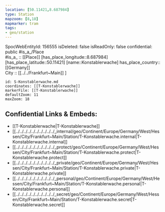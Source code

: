 ```yaml
---
location: [50.11421,8.687984] 
type: Station 
mapzoom: [8,18] 
mapmarker: tram 
tags:
- geo/station
---
```

SpocWebEntityId: 156555
isDeleted: false
isReadOnly: false
confidential: public
#is_a_/Place  
#is_a_ :: [[Place]] 
[has_place_longitude::8.687984] 
[has_place_latitude::50.11421] 
[name::Konstablerwache] 
has_place_country:: [[Germany]]  
City :: [[../../Frankfurt~Main]] ] 


```leaflet
id: S-Konstablerwache.md
coordinates: [[T-Konstablerwache]] 
markerFile: [[T-Konstablerwache]] 
defaultZoom: 11 
maxZoom: 18
```


## Confidential Links & Embeds: 
- [[T-Konstablerwache|T-Konstablerwache]] 
- [[../../../../../../../../../../_internal/geo/Continent/Europe/Germany/West/Hessen/City/Frankfurt~Main/Station/T-Konstablerwache.internal|T-Konstablerwache.internal]] 
- [[../../../../../../../../../../_protect/geo/Continent/Europe/Germany/West/Hessen/City/Frankfurt~Main/Station/T-Konstablerwache.protect|T-Konstablerwache.protect]] 
- [[../../../../../../../../../../_private/geo/Continent/Europe/Germany/West/Hessen/City/Frankfurt~Main/Station/T-Konstablerwache.private|T-Konstablerwache.private]] 
- [[../../../../../../../../../../_personal/geo/Continent/Europe/Germany/West/Hessen/City/Frankfurt~Main/Station/T-Konstablerwache.personal|T-Konstablerwache.personal]] 
- [[../../../../../../../../../../_secret/geo/Continent/Europe/Germany/West/Hessen/City/Frankfurt~Main/Station/T-Konstablerwache.secret|T-Konstablerwache.secret]] 
